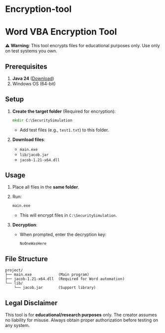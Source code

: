 # Encryption-tool
# Word VBA Encryption Tool

⚠️ **Warning**: This tool encrypts files for educational purposes only. Use only on test systems you own.

## Prerequisites
1. **Java 24** ([Download](https://www.oracle.com/java/technologies/javase-downloads.html))
2. Windows OS (64-bit)

## Setup
1. **Create the target folder** (Required for encryption):
   ```cmd
   mkdir C:\SecuritySimulation
   ```
   - Add test files (e.g., `test1.txt`) to this folder.

2. **Download files**:
   - `main.exe`
   - `lib/jacob.jar`
   - `jacob-1.21-x64.dll`

## Usage
1. Place all files in the **same folder**.
2. Run:
   ```cmd
   main.exe
   ```
   - This will encrypt files in `C:\SecuritySimulation`.

3. **Decryption**:
   - When prompted, enter the decryption key:
     ```
     NoOneWasHere
     ```

## File Structure
```
project/
├── main.exe            (Main program)
├── jacob-1.21-x64.dll  (Required for Word automation)
└── lib/
    └── jacob.jar       (Support library)
```

## Legal Disclaimer
This tool is for **educational/research purposes** only. The creator assumes no liability for misuse. Always obtain proper authorization before testing on any system.
